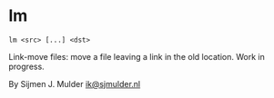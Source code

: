 lm
==

`lm <src> [...] <dst>`

Link-move files: move a file leaving a link in the old location. Work in
progress.

By Sijmen J. Mulder <ik@sjmulder.nl>
